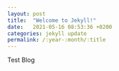 ```yaml
---
layout: post
title:  "Welcome to Jekyll!"
date:   2021-05-16 08:53:36 +0200
categories: jekyll update
permalink: /:year-:month/:title
---
```

Test Blog

